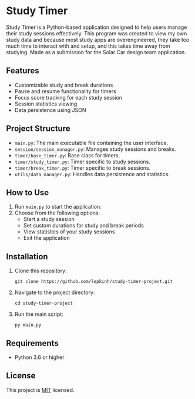 # Study Timer

Study Timer is a Python-based application designed to help users manage their study sessions effectively. This program was created to view my own study data and because most study apps are overengineered, they take too much time to interact with and setup, and this takes time away from studying. 
Made as a submission for the Solar Car design team application.

## Features

- Customizable study and break durations
- Pause and resume functionality for timers
- Focus score tracking for each study session
- Session statistics viewing
- Data persistence using JSON

## Project Structure

- `main.py`: The main executable file containing the user interface.
- `session/session_manager.py`: Manages study sessions and breaks.
- `timer/base_timer.py`: Base class for timers.
- `timer/study_timer.py`: Timer specific to study sessions.
- `timer/break_timer.py`: Timer specific to break sessions.
- `utils/data_manager.py`: Handles data persistence and statistics.

## How to Use

1. Run `main.py` to start the application.
2. Choose from the following options:
   - Start a study session
   - Set custom durations for study and break periods
   - View statistics of your study sessions
   - Exit the application

## Installation

1. Clone this repository:
   ```
   git clone https://github.com/lepkinh/study-timer-project.git
   ```
2. Navigate to the project directory:
   ```
   cd study-timer-project
   ```
3. Run the main script:
   ```
   py main.py
   ```

## Requirements

- Python 3.6 or higher

## License

This project is [MIT](https://choosealicense.com/licenses/mit/) licensed.